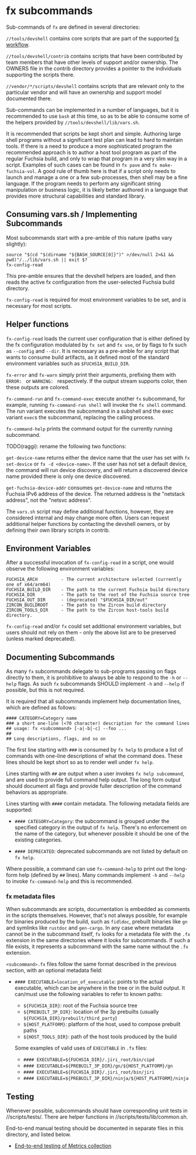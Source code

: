 # fx subcommands

Sub-commands of `fx` are defined in several directories:

`//tools/devshell` contains core scripts that are part of the supported [fx
workflow](/docs/development/workflows/fx.md).

`//tools/devshell/contrib` contains scripts that have been contributed by
team members that have other levels of support and/or ownership. The OWNERS
file in the contrib directory provides a pointer to the individuals
supporting the scripts there.

`//vendor/*/scripts/devshell` contains scripts that are relevant only to the
particular vendor and will have an ownership and support model documented
there.

Sub-commands can be implemented in a number of languages, but it is
recommended to use `bash` at this time, so as to be able to consume some of
the helpers provided by `//tools/devshell/lib/vars.sh`.

It is recommended that scripts be kept short and simple. Authoring large
shell programs without a significant test plan can lead to hard to maintain
tools. If there is a need to produce a more sophisticated program the
recommended approach is to author a host tool program as part of the regular
Fuchsia build, and only to wrap that program in a very slim way in a script.
Examples of such cases can be found in `fx pave` and `fx make-fuchsia-vol`. A
good rule of thumb here is that if a script only needs to launch and manage a
one or a few sub-processes, then shell may be a fine language. If the program
needs to perform any significant string manipulation or business logic, it is
likely better authored in a language that provides more structural
capabilities and standard library.

## Consuming vars.sh / Implementing Subcommands

Most subcommands start with a pre-amble of this nature (paths vary slightly):

```
source "$(cd "$(dirname "${BASH_SOURCE[0]}")" >/dev/null 2>&1 && pwd)"/../lib/vars.sh || exit $?
fx-config-read
```

This pre-amble ensures that the devshell helpers are loaded, and then reads
the active fx configuration from the user-selected Fuchsia build directory.

`fx-config-read` is required for most environment variables to be set, and is
necessary for most scripts.

## Helper functions

`fx-config-read` loads the current user configuration that is either defined
by the fx configuration modulated by `fx set` and `fx use`, or by flags to fx
such as `--config` and `--dir`. It is necessary as a pre-amble for any script
that wants to consume build artifacts, as it defined most of the standard
environment variables such as `$FUCHSIA_BUILD_DIR`.

`fx-error` and `fx-warn` simply print their arguments, prefixing them with
`ERROR: ` or `WARNING: ` respectively. If the output stream supports color,
then these outputs are colored.

`fx-command-run` and `fx-command-exec` execute another `fx` subcommand, for
example, running `fx-command-run shell` will invoke the `fx shell` command.
The run variant executes the subcommand in a subshell and the exec variant
`exec`s the subcommand, replacing the calling process.

`fx-command-help` prints the command output for the currently running
subcommand.

TODO(raggi): rename the following two functions:

`get-device-name` returns either the device name that the user has set with
`fx set-device` or `fx -d <device-name>`. If the user has not set a default
device, the command will run device discovery, and will return a discovered
device name provided there is only one device discovered.

`get-fuchsia-device-addr` consumes `get-device-name` and returns the Fuchsia
IPv6 address of the device. The returned address is the "netstack address",
not the "netsvc address".

The `vars.sh` script may define additional functions, however, they are
considered internal and may change more often. Users can request additional
helper functions by contacting the devshell owners, or by defining their own
library scripts in contrib.

## Environment Variables

After a successful invocation of `fx-config-read` in a script, one would observe the following environment variables:

```
FUCHSIA_ARCH         - The current architecture selected (currently one of x64/arm64)
FUCHSIA_BUILD_DIR    - The path to the current Fuchsia build directory
FUCHSIA_DIR          - The path to the root of the Fuchsia source tree
FUCHSIA_OUT_DIR      - (deprecated) "$FUCHSIA_DIR/out"
ZIRCON_BUILDROOT     - The path to the Zircon build directory
ZIRCON_TOOLS_DIR     - The path to the Zircon host-tools build directory.
```

`fx-config-read` and/or `fx` could set additional environment variables, but
users should not rely on them - only the above list are to be preserved
(unless marked deprecated).

## Documenting Subcommands

As many `fx` subcommands delegate to sub-programs passing on flags directly
to them, it is prohibitive to always be able to respond to the `-h` or
`--help` flags. As such `fx` subcommands SHOULD implement `-h` and `--help`
if possible, but this is not required.

It is required that all subcommands implement help documentation lines, which
are defined as follows:

```
#### CATEGORY=Category name
### a short one-line (<70 character) description for the command lines
## usage: fx <subcommand> [-a|-b|-c] --foo ...
##
## Long descriptions, flags, and so on
```

The first line starting with `###` is consumed by `fx help` to produce a list
of commands with one-line descriptions of what the command does. These lines
should be kept short so as to render well under `fx help`.

Lines starting with `##` are output when a user invokes `fx help subcommand`,
and are used to provide full command help output. The long form output should
document all flags and provide fuller description of the command behaviors as
appropriate.

Lines starting with `####` contain metadata. The following metadata fields are
supported:

* `#### CATEGORY=Category`: the subcommand is grouped under the specified
  category in the output of `fx help`. There's no enforcement on the name of
  the category, but whenever possible it should be one of the existing
  categories.

* `#### DEPRECATED`: deprecated subcommands are not listed by default on
  `fx help`.

Where possible, a command can use `fx-command-help` to print out the
long-form help (defined by `##` lines). Many commands implement `-h` and
`--help` to invoke `fx-command-help` and this is recommended.

### fx metadata files

When subcommands are scripts, documentation is embedded as comments in
the scripts themselves. However, that's not always possible, for example for
binaries produced by the build, such as `fidldoc`, prebuilt binaries like `gn` and
symlinks like `rustdoc` and `gen-cargo`. In any case where metadata cannot be
in the subcommand itself, `fx` looks for a metadata file with the `.fx` extension
in the same directories where it looks for subcommands. If such a file exists,
it represents a subcommand with the same name without the `.fx` extension.

`<subcommand>.fx` files follow the same format described in
the previous section, with an optional metadata field:

* `#### EXECUTABLE=location_of_executable`: points to the actual executable,
  which can be anywhere in the tree or in the build output. It can/must use the
  following variables to refer to known paths:

  * `${FUCHSIA_DIR}`: root of the Fuchsia source tree
  * `${PREBUILT_3P_DIR}`: location of the 3p prebuilts (usually `${FUCHSIA_DIR}/prebuilt/third_party`)
  * `${HOST_PLATFORM}`: platform of the host, used to compose prebuilt paths
  * `${HOST_TOOLS_DIR}`: path of the host tools produced by the build

  Some examples of valid uses of `EXECUTABLE` in `.fx` files:

  * `#### EXECUTABLE=${FUCHSIA_DIR}/.jiri_root/bin/cipd`
  * `#### EXECUTABLE=${PREBUILT_3P_DIR}/gn/${HOST_PLATFORM}/gn`
  * `#### EXECUTABLE=${FUCHSIA_DIR}/.jiri_root/bin/jiri`
  * `#### EXECUTABLE=${PREBUILT_3P_DIR}/ninja/${HOST_PLATFORM}/ninja`


## Testing

Whenever possible, subcommands should have corresponding unit tests in
//scripts/tests/. There are helper functions in //scripts/tests/lib/common.sh.

End-to-end manual testing should be documented in separate files in this
directory, and listed below.

- [End-to-end testing of Metrics collection](metrics_testing.md)


